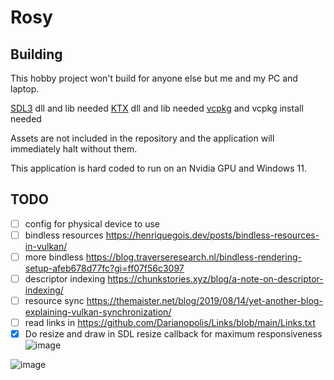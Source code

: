 # Rosy

## Building
This hobby project won't build for anyone else but me and my PC and laptop.

[SDL3](https://github.com/libsdl-org/SDL) dll and lib needed
[KTX](https://github.com/KhronosGroup/KTX-Software/tree/main) dll and lib needed
[vcpkg](https://vcpkg.io/en/) and vcpkg install needed

Assets are not included in the repository and the application will immediately halt without them.

This application is hard coded to run on an Nvidia GPU and Windows 11.

## TODO
* [ ] config for physical device to use
* [ ] bindless resources https://henriquegois.dev/posts/bindless-resources-in-vulkan/
* [ ] more bindless https://blog.traverseresearch.nl/bindless-rendering-setup-afeb678d77fc?gi=ff07f56c3097
* [ ] descriptor indexing https://chunkstories.xyz/blog/a-note-on-descriptor-indexing/
* [ ] resource sync https://themaister.net/blog/2019/08/14/yet-another-blog-explaining-vulkan-synchronization/
* [ ] read links in https://github.com/Darianopolis/Links/blob/main/Links.txt
* [x] Do resize and draw in SDL resize callback for maximum responsiveness
![image](https://github.com/user-attachments/assets/258f0c51-2988-4b21-98f6-46773aacacd0)

![image](https://github.com/user-attachments/assets/a1b25224-a83d-4c76-ae80-d58c86cdf140)
